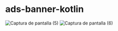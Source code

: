 # ads-banner-kotlin

![Captura de pantalla (5)](https://user-images.githubusercontent.com/116766001/233760953-b134dc4b-7e6b-4aa1-9aca-b22370eba791.png)
![Captura de pantalla (6)](https://user-images.githubusercontent.com/116766001/233760967-881b27e7-bdab-4bb5-a47d-07d6a17c938c.png)

